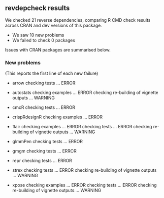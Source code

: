 ## revdepcheck results

We checked 21 reverse dependencies, comparing R CMD check results across CRAN and dev versions of this package.

 * We saw 10 new problems
 * We failed to check 0 packages

Issues with CRAN packages are summarised below.

### New problems
(This reports the first line of each new failure)

* arrow
  checking tests ... ERROR

* autostats
  checking examples ... ERROR
  checking re-building of vignette outputs ... WARNING

* cmcR
  checking tests ... ERROR

* crispRdesignR
  checking examples ... ERROR

* flair
  checking examples ... ERROR
  checking tests ... ERROR
  checking re-building of vignette outputs ... WARNING

* glmmPen
  checking tests ... ERROR

* gmgm
  checking tests ... ERROR

* repr
  checking tests ... ERROR

* strex
  checking tests ... ERROR
  checking re-building of vignette outputs ... WARNING

* xpose
  checking examples ... ERROR
  checking tests ... ERROR
  checking re-building of vignette outputs ... WARNING

